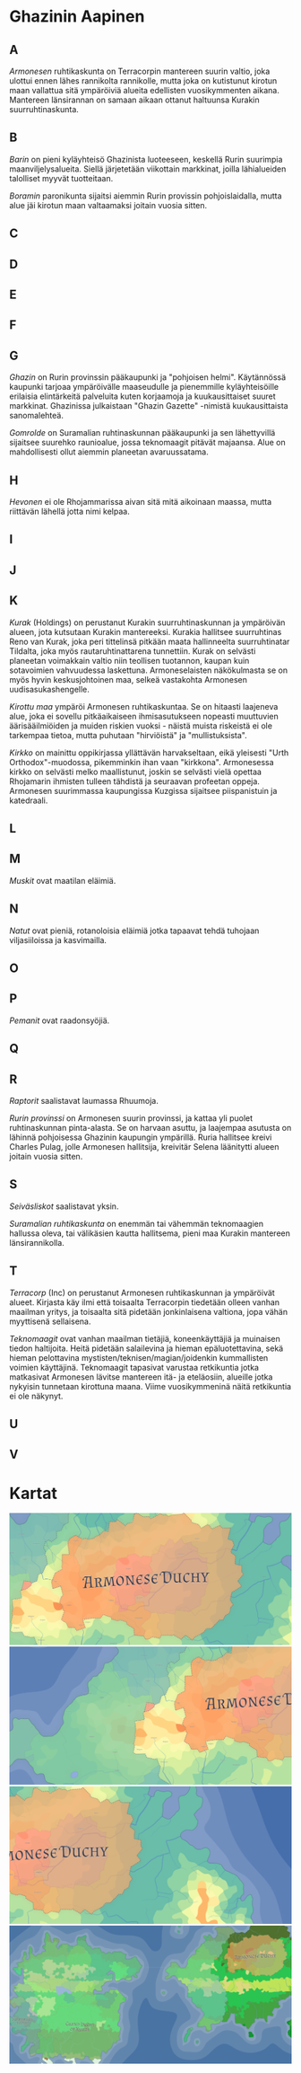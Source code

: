 # Ghazinin Aapinen

## A

_Armonesen_ ruhtikaskunta on Terracorpin mantereen suurin valtio, joka ulottui ennen lähes rannikolta rannikolle, mutta joka on kutistunut kirotun maan vallattua sitä ympäröiviä alueita edellisten vuosikymmenten aikana. Mantereen länsirannan on samaan aikaan ottanut haltuunsa Kurakin suurruhtinaskunta.

## B

_Barin_ on pieni kyläyhteisö Ghazinista luoteeseen, keskellä Rurin suurimpia maanviljelysalueita. Siellä järjetetään viikottain markkinat, joilla lähialueiden talolliset myyvät tuotteitaan.

_Boramin_ paronikunta sijaitsi aiemmin Rurin provissin pohjoislaidalla, mutta alue jäi kirotun maan valtaamaksi joitain vuosia sitten.

## C

## D

## E

## F

## G

_Ghazin_ on Rurin provinssin pääkaupunki ja "pohjoisen helmi". Käytännössä kaupunki tarjoaa ympäröivälle maaseudulle ja pienemmille kyläyhteisöille erilaisia elintärkeitä palveluita kuten korjaamoja ja kuukausittaiset suuret markkinat. Ghazinissa julkaistaan "Ghazin Gazette" -nimistä kuukausittaista sanomalehteä.

_Gomrolde_ on Suramalian ruhtinaskunnan pääkaupunki ja sen lähettyvillä sijaitsee suurehko raunioalue, jossa teknomaagit pitävät majaansa. Alue on mahdollisesti ollut aiemmin planeetan avaruussatama.

## H

_Hevonen_ ei ole Rhojammarissa aivan sitä mitä aikoinaan maassa, mutta riittävän lähellä jotta nimi kelpaa.

## I

## J

## K

_Kurak_ (Holdings) on perustanut Kurakin suurruhtinaskunnan ja ympäröivän alueen, jota kutsutaan Kurakin mantereeksi. Kurakia hallitsee suurruhtinas Reno van Kurak, joka peri tittelinsä pitkään maata hallinneelta suurruhtinatar Tildalta, joka myös rautaruhtinattarena tunnettiin. Kurak on selvästi planeetan voimakkain valtio niin teollisen tuotannon, kaupan kuin sotavoimien vahvuudessa laskettuna. Armoneselaisten näkökulmasta se on myös hyvin keskusjohtoinen maa, selkeä vastakohta Armonesen uudisasukashengelle.

_Kirottu maa_ ympäröi Armonesen ruhtikaskuntaa. Se on hitaasti laajeneva alue, joka ei sovellu pitkäaikaiseen ihmisasutukseen nopeasti muuttuvien äärisääilmiöiden ja muiden riskien vuoksi - näistä muista riskeistä ei ole tarkempaa tietoa, mutta puhutaan "hirviöistä" ja "mullistuksista".

_Kirkko_ on mainittu oppikirjassa yllättävän harvakseltaan, eikä yleisesti "Urth Orthodox"-muodossa, pikemminkin ihan vaan "kirkkona". Armonesessa kirkko on selvästi melko maallistunut, joskin se selvästi vielä opettaa Rhojamarin ihmisten tulleen tähdistä ja seuraavan profeetan oppeja. Armonesen suurimmassa kaupungissa Kuzgissa sijaitsee piispanistuin ja katedraali.

## L

## M

_Muskit_ ovat maatilan eläimiä.

## N

_Natut_ ovat pieniä, rotanoloisia eläimiä jotka tapaavat tehdä tuhojaan viljasiiloissa ja kasvimailla.

## O

## P

_Pemanit_ ovat raadonsyöjiä.

## Q

## R

_Raptorit_ saalistavat laumassa Rhuumoja.

_Rurin provinssi_ on Armonesen suurin provinssi, ja kattaa yli puolet ruhtinaskunnan pinta-alasta. Se on harvaan asuttu, ja laajempaa asutusta on lähinnä pohjoisessa Ghazinin kaupungin ympärillä. Ruria hallitsee kreivi Charles Pulag, jolle Armonesen hallitsija, kreivitär Selena läänitytti alueen joitain vuosia sitten.

## S

_Seiväsliskot_ saalistavat yksin.

_Suramalian ruhtikaskunta_ on enemmän tai vähemmän teknomaagien hallussa oleva, tai välikäsien kautta hallitsema, pieni maa Kurakin mantereen länsirannikolla. 

## T

_Terracorp_ (Inc) on perustanut Armonesen ruhtikaskunnan ja ympäröivät alueet. Kirjasta käy ilmi että toisaalta Terracorpin tiedetään olleen vanhan maailman yritys, ja toisaalta sitä pidetään jonkinlaisena valtiona, jopa vähän myyttisenä sellaisena.

_Teknomaagit_ ovat vanhan maailman tietäjiä, koneenkäyttäjiä ja muinaisen tiedon haltijoita. Heitä pidetään salailevina ja hieman epäluotettavina, sekä hieman pelottavina mystisten/teknisen/magian/joidenkin kummallisten voimien käyttäjinä. Teknomaagit tapasivat varustaa retkikuntia jotka matkasivat Armonesen lävitse mantereen itä- ja eteläosiin, alueille jotka nykyisin tunnetaan kirottuna maana. Viime vuosikymmeninä näitä retkikuntia ei ole näkynyt.

## U

## V

# Kartat

<img src="/img/armonese.png" alt="Armonese" title="Armonese" />

<img src="/img/armonese_west.png" alt="Armonese" title="Armonese" />

<img src="/img/armonese_east.png" alt="Armonese" title="Armonese" />

<img src="/img/rhojamar_large.png" alt="Rhojamar" title="Rhojamar" />